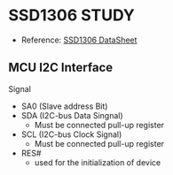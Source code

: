 # SSD1306 STUDY

- Reference: [SSD1306 DataSheet](https://cdn-shop.adafruit.com/datasheets/SSD1306.pdf)

## MCU I2C Interface

Signal

- SA0 (Slave address Bit)
- SDA (I2C-bus Data Singnal)
  - Must be connected pull-up register
- SCL (I2C-bus Clock Signal)
  - Must be connected pull-up register
- RES#
  - used for the initialization of device
